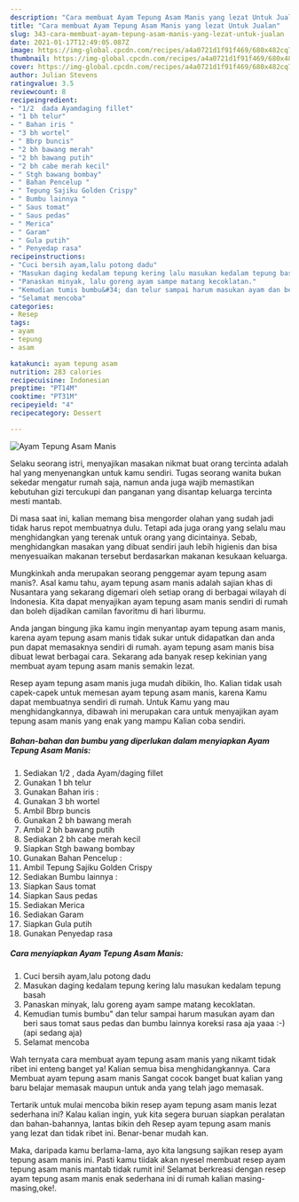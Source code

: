 ```yaml
---
description: "Cara membuat Ayam Tepung Asam Manis yang lezat Untuk Jualan"
title: "Cara membuat Ayam Tepung Asam Manis yang lezat Untuk Jualan"
slug: 343-cara-membuat-ayam-tepung-asam-manis-yang-lezat-untuk-jualan
date: 2021-01-17T12:49:05.087Z
image: https://img-global.cpcdn.com/recipes/a4a0721d1f91f469/680x482cq70/ayam-tepung-asam-manis-foto-resep-utama.jpg
thumbnail: https://img-global.cpcdn.com/recipes/a4a0721d1f91f469/680x482cq70/ayam-tepung-asam-manis-foto-resep-utama.jpg
cover: https://img-global.cpcdn.com/recipes/a4a0721d1f91f469/680x482cq70/ayam-tepung-asam-manis-foto-resep-utama.jpg
author: Julian Stevens
ratingvalue: 3.5
reviewcount: 8
recipeingredient:
- "1/2  dada Ayamdaging fillet"
- "1 bh telur"
- " Bahan iris "
- "3 bh wortel"
- " Bbrp buncis"
- "2 bh bawang merah"
- "2 bh bawang putih"
- "2 bh cabe merah kecil"
- " Stgh bawang bombay"
- " Bahan Pencelup "
- " Tepung Sajiku Golden Crispy"
- " Bumbu lainnya "
- " Saus tomat"
- " Saus pedas"
- " Merica"
- " Garam"
- " Gula putih"
- " Penyedap rasa"
recipeinstructions:
- "Cuci bersih ayam,lalu potong dadu"
- "Masukan daging kedalam tepung kering lalu masukan kedalam tepung basah"
- "Panaskan minyak, lalu goreng ayam sampe matang kecoklatan."
- "Kemudian tumis bumbu&#34; dan telur sampai harum masukan ayam dan beri saus tomat saus pedas dan bumbu lainnya koreksi rasa aja yaaa :-) (api sedang aja)"
- "Selamat mencoba"
categories:
- Resep
tags:
- ayam
- tepung
- asam

katakunci: ayam tepung asam 
nutrition: 283 calories
recipecuisine: Indonesian
preptime: "PT14M"
cooktime: "PT31M"
recipeyield: "4"
recipecategory: Dessert

---
```



![Ayam Tepung Asam Manis](https://img-global.cpcdn.com/recipes/a4a0721d1f91f469/680x482cq70/ayam-tepung-asam-manis-foto-resep-utama.jpg)

Selaku seorang istri, menyajikan masakan nikmat buat orang tercinta adalah hal yang menyenangkan untuk kamu sendiri. Tugas seorang  wanita bukan sekedar mengatur rumah saja, namun anda juga wajib memastikan kebutuhan gizi tercukupi dan panganan yang disantap keluarga tercinta mesti mantab.

Di masa  saat ini, kalian memang bisa mengorder olahan yang sudah jadi tidak harus repot membuatnya dulu. Tetapi ada juga orang yang selalu mau menghidangkan yang terenak untuk orang yang dicintainya. Sebab, menghidangkan masakan yang dibuat sendiri jauh lebih higienis dan bisa menyesuaikan makanan tersebut berdasarkan makanan kesukaan keluarga. 



Mungkinkah anda merupakan seorang penggemar ayam tepung asam manis?. Asal kamu tahu, ayam tepung asam manis adalah sajian khas di Nusantara yang sekarang digemari oleh setiap orang di berbagai wilayah di Indonesia. Kita dapat menyajikan ayam tepung asam manis sendiri di rumah dan boleh dijadikan camilan favoritmu di hari liburmu.

Anda jangan bingung jika kamu ingin menyantap ayam tepung asam manis, karena ayam tepung asam manis tidak sukar untuk didapatkan dan anda pun dapat memasaknya sendiri di rumah. ayam tepung asam manis bisa dibuat lewat berbagai cara. Sekarang ada banyak resep kekinian yang membuat ayam tepung asam manis semakin lezat.

Resep ayam tepung asam manis juga mudah dibikin, lho. Kalian tidak usah capek-capek untuk memesan ayam tepung asam manis, karena Kamu dapat membuatnya sendiri di rumah. Untuk Kamu yang mau menghidangkannya, dibawah ini merupakan cara untuk menyajikan ayam tepung asam manis yang enak yang mampu Kalian coba sendiri.

<!--inarticleads1-->

##### Bahan-bahan dan bumbu yang diperlukan dalam menyiapkan Ayam Tepung Asam Manis:

1. Sediakan 1/2 , dada Ayam/daging fillet
1. Gunakan 1 bh telur
1. Gunakan  Bahan iris :
1. Gunakan 3 bh wortel
1. Ambil  Bbrp buncis
1. Gunakan 2 bh bawang merah
1. Ambil 2 bh bawang putih
1. Sediakan 2 bh cabe merah kecil
1. Siapkan  Stgh bawang bombay
1. Gunakan  Bahan Pencelup :
1. Ambil  Tepung Sajiku Golden Crispy
1. Sediakan  Bumbu lainnya :
1. Siapkan  Saus tomat
1. Siapkan  Saus pedas
1. Sediakan  Merica
1. Sediakan  Garam
1. Siapkan  Gula putih
1. Gunakan  Penyedap rasa




<!--inarticleads2-->

##### Cara menyiapkan Ayam Tepung Asam Manis:

1. Cuci bersih ayam,lalu potong dadu
1. Masukan daging kedalam tepung kering lalu masukan kedalam tepung basah
1. Panaskan minyak, lalu goreng ayam sampe matang kecoklatan.
1. Kemudian tumis bumbu&#34; dan telur sampai harum masukan ayam dan beri saus tomat saus pedas dan bumbu lainnya koreksi rasa aja yaaa :-) (api sedang aja)
1. Selamat mencoba




Wah ternyata cara membuat ayam tepung asam manis yang nikamt tidak ribet ini enteng banget ya! Kalian semua bisa menghidangkannya. Cara Membuat ayam tepung asam manis Sangat cocok banget buat kalian yang baru belajar memasak maupun untuk anda yang telah jago memasak.

Tertarik untuk mulai mencoba bikin resep ayam tepung asam manis lezat sederhana ini? Kalau kalian ingin, yuk kita segera buruan siapkan peralatan dan bahan-bahannya, lantas bikin deh Resep ayam tepung asam manis yang lezat dan tidak ribet ini. Benar-benar mudah kan. 

Maka, daripada kamu berlama-lama, ayo kita langsung sajikan resep ayam tepung asam manis ini. Pasti kamu tiidak akan nyesel membuat resep ayam tepung asam manis mantab tidak rumit ini! Selamat berkreasi dengan resep ayam tepung asam manis enak sederhana ini di rumah kalian masing-masing,oke!.


